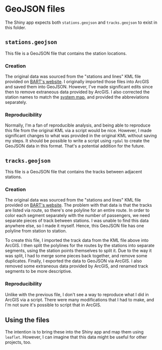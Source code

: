 # GeoJSON files

The Shiny app expects both `stations.geojson` and `tracks.geojson` to exist in this folder.

## `stations.geojson`

This file is a GeoJSON file that contains the station locations.

### Creation

The original data was sourced from the "stations and lines" KML file provided on [BART's website](https://www.bart.gov/schedules/developers/geo).
I originally imported those files into ArcGIS and saved them into GeoJSON.
However, I've made significant edits since then to remove extraneous data provided by ArcGIS.
I also corrected the station names to match the [system map](https://www.bart.gov/system-map), and provided the abbreviations separately.

### Reproducibility

Normally, I'm a fan of reproducible analysis, and being able to reproduce this file from the original KML via a script would be nice.
However, I made significant changes to what was provided in the original KML without saving my steps.
It should be possible to write a script using `rgdal` to create the GeoJSON data in this format.
That's a potential addition for the future.

## `tracks.geojson`

This file is a GeoJSON file that contains the tracks between adjacent stations.

### Creation

The original data was sourced from the "stations and lines" KML file provided on [BART's website](https://www.bart.gov/schedules/developers/geo).
The problem with that data is that the tracks are listed via route, so there's one polyline for an entire route.
In order to color each segment separately with the number of passengers, we need separate pieces of track between stations.
I was unable to find this data anywhere else, so I made it myself.
Hence, this GeoJSON file has one polyline from station to station.

To create this file, I imported the track data from the KML file above into ArcGIS.
I then split the polylines for the routes by the stations into separate segments, using the station points themselves to split it.
Due to the way it was split, I had to merge some pieces back together, and remove some duplicates.
Finally, I exported the data to GeoJSON via ArcGIS.
I also removed some extraneous data provided by ArcGIS, and renamed track segments to be more descriptive.

### Reproducibility

Unlike with the previous file, I don't see a way to reproduce what I did in ArcGIS via a script.
There were many modifications that I had to make, and I'm not sure it's possible to script that in ArcGIS.

## Using the files

The intention is to bring these into the Shiny app and map them using `leaflet`.
However, I can imagine that this data might be useful for other projects, too.
